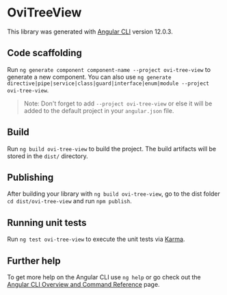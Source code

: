 # OviTreeView

This library was generated with [Angular CLI](https://github.com/angular/angular-cli) version 12.0.3.

## Code scaffolding

Run `ng generate component component-name --project ovi-tree-view` to generate a new component. You can also use `ng generate directive|pipe|service|class|guard|interface|enum|module --project ovi-tree-view`.
> Note: Don't forget to add `--project ovi-tree-view` or else it will be added to the default project in your `angular.json` file. 

## Build

Run `ng build ovi-tree-view` to build the project. The build artifacts will be stored in the `dist/` directory.

## Publishing

After building your library with `ng build ovi-tree-view`, go to the dist folder `cd dist/ovi-tree-view` and run `npm publish`.

## Running unit tests

Run `ng test ovi-tree-view` to execute the unit tests via [Karma](https://karma-runner.github.io).

## Further help

To get more help on the Angular CLI use `ng help` or go check out the [Angular CLI Overview and Command Reference](https://angular.io/cli) page.
